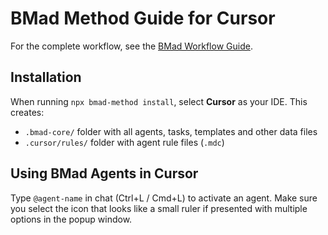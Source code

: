 # BMad Method Guide for Cursor

For the complete workflow, see the [BMad Workflow Guide](../bmad-workflow-guide.md).

## Installation

When running `npx bmad-method install`, select **Cursor** as your IDE. This creates:

- `.bmad-core/` folder with all agents, tasks, templates and other data files
- `.cursor/rules/` folder with agent rule files (`.mdc`)

## Using BMad Agents in Cursor

Type `@agent-name` in chat (Ctrl+L / Cmd+L) to activate an agent. Make sure you select the icon that looks like a small ruler if presented with multiple options in the popup window.
